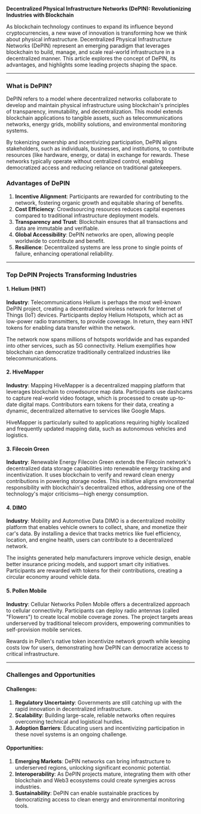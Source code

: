 **Decentralized Physical Infrastructure Networks (DePIN): Revolutionizing Industries with Blockchain**

As blockchain technology continues to expand its influence beyond cryptocurrencies, a new wave of innovation is transforming how we think about physical infrastructure. Decentralized Physical Infrastructure Networks (DePIN) represent an emerging paradigm that leverages blockchain to build, manage, and scale real-world infrastructure in a decentralized manner. This article explores the concept of DePIN, its advantages, and highlights some leading projects shaping the space.

------

### **What is DePIN?**

DePIN refers to a model where decentralized networks collaborate to develop and maintain physical infrastructure using blockchain's principles of transparency, immutability, and decentralization. This model extends blockchain applications to tangible assets, such as telecommunications networks, energy grids, mobility solutions, and environmental monitoring systems.

By tokenizing ownership and incentivizing participation, DePIN aligns stakeholders, such as individuals, businesses, and institutions, to contribute resources (like hardware, energy, or data) in exchange for rewards. These networks typically operate without centralized control, enabling democratized access and reducing reliance on traditional gatekeepers.

### **Advantages of DePIN**

1. **Incentive Alignment**: Participants are rewarded for contributing to the network, fostering organic growth and equitable sharing of benefits.
2. **Cost Efficiency**: Crowdsourcing resources reduces capital expenses compared to traditional infrastructure deployment models.
3. **Transparency and Trust**: Blockchain ensures that all transactions and data are immutable and verifiable.
4. **Global Accessibility**: DePIN networks are open, allowing people worldwide to contribute and benefit.
5. **Resilience**: Decentralized systems are less prone to single points of failure, enhancing operational reliability.

------

### **Top DePIN Projects Transforming Industries**

#### 1. **Helium (HNT)**

**Industry**: Telecommunications
Helium is perhaps the most well-known DePIN project, creating a decentralized wireless network for Internet of Things (IoT) devices. Participants deploy Helium Hotspots, which act as low-power radio transmitters, to provide coverage. In return, they earn HNT tokens for enabling data transfer within the network.

The network now spans millions of hotspots worldwide and has expanded into other services, such as 5G connectivity. Helium exemplifies how blockchain can democratize traditionally centralized industries like telecommunications.

#### 2. **HiveMapper**

**Industry**: Mapping
HiveMapper is a decentralized mapping platform that leverages blockchain to crowdsource map data. Participants use dashcams to capture real-world video footage, which is processed to create up-to-date digital maps. Contributors earn tokens for their data, creating a dynamic, decentralized alternative to services like Google Maps.

HiveMapper is particularly suited to applications requiring highly localized and frequently updated mapping data, such as autonomous vehicles and logistics.

#### 3. **Filecoin Green**

**Industry**: Renewable Energy
Filecoin Green extends the Filecoin network's decentralized data storage capabilities into renewable energy tracking and incentivization. It uses blockchain to verify and reward clean energy contributions in powering storage nodes. This initiative aligns environmental responsibility with blockchain's decentralized ethos, addressing one of the technology's major criticisms—high energy consumption.

#### 4. **DIMO**

**Industry**: Mobility and Automotive Data
DIMO is a decentralized mobility platform that enables vehicle owners to collect, share, and monetize their car's data. By installing a device that tracks metrics like fuel efficiency, location, and engine health, users can contribute to a decentralized network.

The insights generated help manufacturers improve vehicle design, enable better insurance pricing models, and support smart city initiatives. Participants are rewarded with tokens for their contributions, creating a circular economy around vehicle data.

#### 5. **Pollen Mobile**

**Industry**: Cellular Networks
Pollen Mobile offers a decentralized approach to cellular connectivity. Participants can deploy radio antennas (called "Flowers") to create local mobile coverage zones. The project targets areas underserved by traditional telecom providers, empowering communities to self-provision mobile services.

Rewards in Pollen's native token incentivize network growth while keeping costs low for users, demonstrating how DePIN can democratize access to critical infrastructure.

------

### **Challenges and Opportunities**

#### **Challenges**:

1. **Regulatory Uncertainty**: Governments are still catching up with the rapid innovation in decentralized infrastructure.
2. **Scalability**: Building large-scale, reliable networks often requires overcoming technical and logistical hurdles.
3. **Adoption Barriers**: Educating users and incentivizing participation in these novel systems is an ongoing challenge.

#### **Opportunities**:

1. **Emerging Markets**: DePIN networks can bring infrastructure to underserved regions, unlocking significant economic potential.
2. **Interoperability**: As DePIN projects mature, integrating them with other blockchain and Web3 ecosystems could create synergies across industries.
3. **Sustainability**: DePIN can enable sustainable practices by democratizing access to clean energy and environmental monitoring tools.